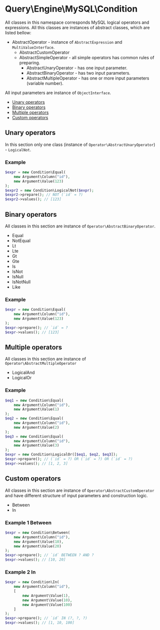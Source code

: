 # Query\Engine\MySQL\Condition

All classes in this namespace corresponds MySQL logical operators and expressions. All this classes are instances of abstract classes, which are listed bellow:

 - AbstractOperator - instance of `AbstractExpression` and `MultiValueInterface`.
	 - AbstractCustomOperator
	 - AbstractSimpleOperator - all simple operators has common rules of preparing.
		 - AbstractUnaryOperator - has one input parameter.
		 - AbstractBinaryOperator - has two input parameters.
		 - AbstractMultipleOperator - has one or more input parameters (variable number).

All input parameters are instance of `ObjectInterface`.

 - [Unary operators](#unary-operators)
 - [Binary operators](#binary-operators)
 - [Multiple operators](#multiple-operators)
 - [Custom operators](#custom-operators)

## Unary operators

In this section only one class (instance of `Operator\AbstractUnaryOperator`) - `LogicalNot`.

### Example

```php
$expr = new Condition\Equal(
	new Argument\Column("id"),
	new Argument\Value(123)
);
$expr2 = new Condition\LogicalNot($expr);
$expr2->prepare(); // NOT (`id` = ?)
$expr2->values(); // [123]
```

## Binary operators

All classes in this section are instance of `Operator\AbstractBinaryOperator`.

 - Equal
 - NotEqual
 - Lt
 - Lte
 - Gt
 - Gte
 - Is
 - IsNot
 - IsNull
 - IsNotNull
 - Like

### Example

```php
$expr = new Condition\Equal(
	new Argument\Column("id"),
	new Argument\Value(123)
);
$expr->prepare(); // `id` = ?
$expr->values(); // [123]
```

## Multiple operators

All classes in this section are instance of `Operator\AbstractMultipleOperator`

 - LogicalAnd
 - LogicalOr

### Example

```php
$eq1 = new Condition\Equal(
	new Argument\Column("id"),
	new Argument\Value(1)
);
$eq2 = new Condition\Equal(
	new Argument\Column("id"),
	new Argument\Value(2)
);
$eq3 = new Condition\Equal(
	new Argument\Column("id"),
	new Argument\Value(3)
);
$expr = new Condition\LogicalOr([$eq1, $eq2, $eq3]);
$expr->prepare(); // (`id` = ?) OR (`id` = ?) OR (`id` = ?)
$expr->values(); // [1, 2, 3]
```

## Custom operators

All classes in this section are instance of `Operator\AbstractCustomOperator` and have different structure of input parameters and construction logic.

 - Between
 - In

### Example 1 Between

```php
$expr = new Condition\Between(
	new Argument\Column("id"),
	new Argument\Value(10),
	new Argument\Value(20)
);
$expr->prepare(); // `id` BETWEEN ? AND ?
$expr->values(); // [10, 20]
```

### Example 2 In

```php
$expr = new Condition\In(
	new Argument\Column("id"),
	[
		new Argument\Value(1),
		new Argument\Value(10),
		new Argument\Value(100)
	]
);
$expr->prepare(); // `id` IN (?, ?, ?)
$expr->values(); // [1, 10, 100]
```